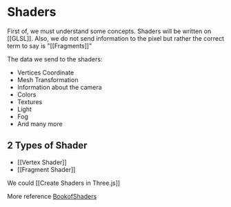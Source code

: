 # Shaders
First of, we must understand some concepts. Shaders will be written on [[GLSL]].
Also, we do not send information to the pixel but rather the correct term to say is "[[Fragments]]"

The data we send to the shaders:
- Vertices Coordinate
- Mesh Transformation
- Information about the camera
- Colors
- Textures
- Light 
- Fog
- And many more

## 2 Types of Shader
- [[Vertex Shader]] 
- [[Fragment Shader]]

We could [[Create Shaders in Three.js]]

More reference [BookofShaders](https://thebookofshaders.com/)

